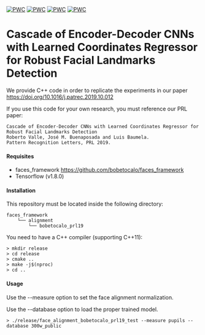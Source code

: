 [![PWC](https://img.shields.io/endpoint.svg?url=https://paperswithcode.com/badge/cascade-of-encoder-decoder-cnns-with-learned/face-alignment-on-wflw)](https://paperswithcode.com/sota/face-alignment-on-wflw?p=cascade-of-encoder-decoder-cnns-with-learned)
[![PWC](https://img.shields.io/endpoint.svg?url=https://paperswithcode.com/badge/cascade-of-encoder-decoder-cnns-with-learned/face-alignment-on-cofw)](https://paperswithcode.com/sota/face-alignment-on-cofw?p=cascade-of-encoder-decoder-cnns-with-learned)
[![PWC](https://img.shields.io/endpoint.svg?url=https://paperswithcode.com/badge/cascade-of-encoder-decoder-cnns-with-learned/facial-landmark-detection-on-300w)](https://paperswithcode.com/sota/facial-landmark-detection-on-300w?p=cascade-of-encoder-decoder-cnns-with-learned)
[![PWC](https://img.shields.io/endpoint.svg?url=https://paperswithcode.com/badge/cascade-of-encoder-decoder-cnns-with-learned/face-alignment-on-300w)](https://paperswithcode.com/sota/face-alignment-on-300w?p=cascade-of-encoder-decoder-cnns-with-learned)

# Cascade of Encoder-Decoder CNNs with Learned Coordinates Regressor for Robust Facial Landmarks Detection

We provide C++ code in order to replicate the experiments in our paper
https://doi.org/10.1016/j.patrec.2019.10.012

If you use this code for your own research, you must reference our PRL paper:

```
Cascade of Encoder-Decoder CNNs with Learned Coordinates Regressor for Robust Facial Landmarks Detection
Roberto Valle, José M. Buenaposada and Luis Baumela.
Pattern Recognition Letters, PRL 2019.
```

#### Requisites
- faces_framework https://github.com/bobetocalo/faces_framework
- Tensorflow (v1.8.0)

#### Installation
This repository must be located inside the following directory:
```
faces_framework
    └── alignment
        └── bobetocalo_prl19
```
You need to have a C++ compiler (supporting C++11):
```
> mkdir release
> cd release
> cmake ..
> make -j$(nproc)
> cd ..
```
#### Usage
Use the --measure option to set the face alignment normalization.

Use the --database option to load the proper trained model.
```
> ./release/face_alignment_bobetocalo_prl19_test --measure pupils --database 300w_public
```
